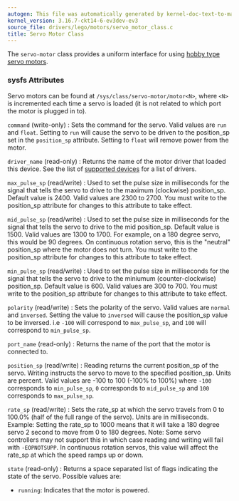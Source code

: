 ```yaml
---
autogen: This file was automatically generated by kernel-doc-text-to-markdown.py
kernel_version: 3.16.7-ckt14-6-ev3dev-ev3
source_file: drivers/lego/motors/servo_motor_class.c
title: Servo Motor Class
---
```


The `servo-motor` class provides a uniform interface for using [hobby type
servo motors](https://en.wikipedia.org/wiki/Servo_%28radio_control%29).

### sysfs Attributes

Servo motors can be found at `/sys/class/servo-motor/motor<N>`, where `<N>`
is incremented each time a servo is loaded (it is not related to which port
the motor is plugged in to).

`command` (write-only)
: Sets the command for the servo. Valid values are `run` and `float`. Setting
to `run` will cause the servo to be driven to the position_sp set in the
`position_sp` attribute. Setting to `float` will remove power from the motor.

`driver_name` (read-only)
: Returns the name of the motor driver that loaded this device. See the list
of [supported devices] for a list of drivers.

`max_pulse_sp` (read/write)
: Used to set the pulse size in milliseconds for the signal that tells the
servo to drive to the maximum (clockwise) position_sp. Default value is 2400.
Valid values are 2300 to 2700. You must write to the position_sp attribute for
changes to this attribute to take effect.

`mid_pulse_sp` (read/write)
: Used to set the pulse size in milliseconds for the signal that tells the
servo to drive to the mid position_sp. Default value is 1500. Valid
values are 1300 to 1700. For example, on a 180 degree servo, this would be
90 degrees. On continuous rotation servo, this is the "neutral" position_sp
where the motor does not turn. You must write to the position_sp attribute for
changes to this attribute to take effect.

`min_pulse_sp` (read/write)
: Used to set the pulse size in milliseconds for the signal that tells the
servo to drive to the miniumum (counter-clockwise) position_sp. Default value
is 600. Valid values are 300 to 700. You must write to the position_sp
attribute for changes to this attribute to take effect.

`polarity` (read/write)
: Sets the polarity of the servo. Valid values are `normal` and `inversed`.
Setting the value to `inversed` will cause the position_sp value to be
inversed. i.e `-100` will correspond to `max_pulse_sp`, and `100` will
correspond to `min_pulse_sp`.

`port_name` (read-only)
: Returns the name of the port that the motor is connected to.

`position_sp` (read/write)
: Reading returns the current position_sp of the servo. Writing instructs the
servo to move to the specified position_sp. Units are percent. Valid values
are -100 to 100 (-100% to 100%) where `-100` corresponds to `min_pulse_sp`,
`0` corresponds to `mid_pulse_sp` and `100` corresponds to `max_pulse_sp`.

`rate_sp` (read/write)
: Sets the rate_sp at which the servo travels from 0 to 100.0% (half of the full
range of the servo). Units are in milliseconds. Example: Setting the rate_sp
to 1000 means that it will take a 180 degree servo 2 second to move from 0
to 180 degrees. Note: Some servo controllers may not support this in which
case reading and writing will fail with `-EOPNOTSUPP`. In continuous rotation
servos, this value will affect the rate_sp at which the speed ramps up or down.

`state` (read-only)
: Returns a space separated list of flags indicating the state of the servo.
Possible values are:
* `running`: Indicates that the motor is powered.

[supported devices]: /docs/motors/#supported-devices

